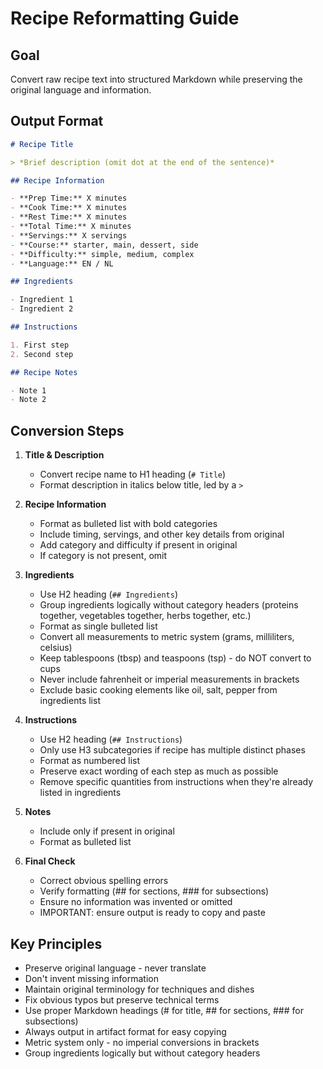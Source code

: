 # Recipe Reformatting Guide

## Goal

Convert raw recipe text into structured Markdown while preserving the original language and information.

## Output Format

```markdown
# Recipe Title

> *Brief description (omit dot at the end of the sentence)*

## Recipe Information

- **Prep Time:** X minutes
- **Cook Time:** X minutes
- **Rest Time:** X minutes
- **Total Time:** X minutes
- **Servings:** X servings
- **Course:** starter, main, dessert, side
- **Difficulty:** simple, medium, complex
- **Language:** EN / NL

## Ingredients

- Ingredient 1
- Ingredient 2

## Instructions

1. First step
2. Second step

## Recipe Notes

- Note 1
- Note 2
```

## Conversion Steps

1. **Title & Description**
   - Convert recipe name to H1 heading (`# Title`)
   - Format description in italics below title, led by a `>`

2. **Recipe Information**
   - Format as bulleted list with bold categories
   - Include timing, servings, and other key details from original
   - Add category and difficulty if present in original
   - If category is not present, omit

3. **Ingredients**
   - Use H2 heading (`## Ingredients`)
   - Group ingredients logically without category headers (proteins together, vegetables together, herbs together, etc.)
   - Format as single bulleted list
   - Convert all measurements to metric system (grams, milliliters, celsius)
   - Keep tablespoons (tbsp) and teaspoons (tsp) - do NOT convert to cups
   - Never include fahrenheit or imperial measurements in brackets
   - Exclude basic cooking elements like oil, salt, pepper from ingredients list

4. **Instructions**
   - Use H2 heading (`## Instructions`)
   - Only use H3 subcategories if recipe has multiple distinct phases
   - Format as numbered list
   - Preserve exact wording of each step as much as possible
   - Remove specific quantities from instructions when they're already listed in ingredients

5. **Notes**
   - Include only if present in original
   - Format as bulleted list

6. **Final Check**
   - Correct obvious spelling errors
   - Verify formatting (## for sections, ### for subsections)
   - Ensure no information was invented or omitted
   - IMPORTANT: ensure output is ready to copy and paste

## Key Principles

- Preserve original language - never translate
- Don't invent missing information
- Maintain original terminology for techniques and dishes
- Fix obvious typos but preserve technical terms
- Use proper Markdown headings (# for title, ## for sections, ### for subsections)
- Always output in artifact format for easy copying
- Metric system only - no imperial conversions in brackets
- Group ingredients logically but without category headers
